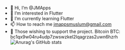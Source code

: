 - 👋 Hi, I’m @JMApps
- 👀 I’m interested in Flutter
- 🌱 I’m currently learning Flutter
- 📫 How to reach me jmappsmuslum@gmail.com
- 🙈 Those wishing to support the project. Bitcоin BTC: bc1qx9w04ru4udp7zwswzkel2lqagrzas2uwn6hzrh
![Anurag's GitHub stats](https://github-readme-stats.vercel.app/api?username=jmapps&show_icons=true&theme=transparent)
